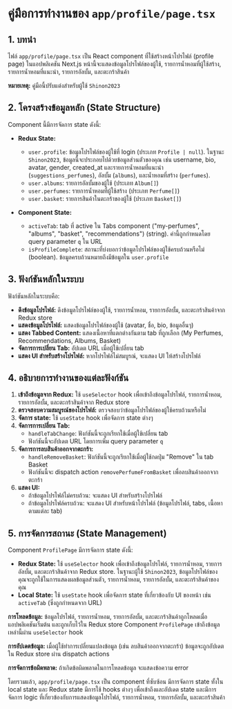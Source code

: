 # คู่มือการทำงานของ `app/profile/page.tsx`

## 1. บทนำ

ไฟล์ `app/profile/page.tsx` เป็น React component ที่ใช้สร้างหน้าโปรไฟล์ (profile page) ในแอปพลิเคชัน Next.js หน้านี้จะแสดงข้อมูลโปรไฟล์ของผู้ใช้, รายการน้ำหอมที่ผู้ใช้สร้าง, รายการน้ำหอมที่แนะนำ, รายการอัลบั้ม, และตะกร้าสินค้า

**หมายเหตุ:** คู่มือนี้ปรับแต่งสำหรับผู้ใช้ `Shinon2023`

## 2. โครงสร้างข้อมูลหลัก (State Structure)

Component นี้มีการจัดการ state ดังนี้:

*   **Redux State:**
    *   `user.profile`: ข้อมูลโปรไฟล์ของผู้ใช้ที่ login (ประเภท `Profile | null`). ในฐานะ `Shinon2023`, ข้อมูลนี้จะประกอบไปด้วยข้อมูลส่วนตัวของคุณ เช่น username, bio, avatar, gender, created\_at และรายการน้ำหอมที่แนะนำ (`suggestions_perfumes`), อัลบั้ม (`albums`), และน้ำหอมที่สร้าง (`perfumes`).
    *   `user.albums`: รายการอัลบั้มของผู้ใช้ (ประเภท `Album[]`)
    *   `user.perfumes`: รายการน้ำหอมที่ผู้ใช้สร้าง (ประเภท `Perfume[]`)
    *   `user.basket`: รายการสินค้าในตะกร้าของผู้ใช้ (ประเภท `Basket[]`)

*   **Component State:**
    *   `activeTab`: tab ที่ active ใน Tabs component ("my-perfumes", "albums", "basket", "recommendations") (string). ค่านี้ถูกกำหนดโดย query parameter `q` ใน URL
    *   `isProfileComplete`: สถานะที่บ่งบอกว่าข้อมูลโปรไฟล์ของผู้ใช้ครบถ้วนหรือไม่ (boolean). ข้อมูลครบถ้วนหมายถึงมีข้อมูลใน `user.profile`

## 3. ฟังก์ชันหลักในระบบ

ฟังก์ชันหลักในระบบคือ:

*   **ดึงข้อมูลโปรไฟล์:** ดึงข้อมูลโปรไฟล์ของผู้ใช้, รายการน้ำหอม, รายการอัลบั้ม, และตะกร้าสินค้าจาก Redux store
*   **แสดงข้อมูลโปรไฟล์:** แสดงข้อมูลโปรไฟล์ของผู้ใช้ (avatar, ชื่อ, bio, ข้อมูลอื่นๆ)
*   **แสดง Tabbed Content:** แสดงเนื้อหาที่แตกต่างกันตาม tab ที่ถูกเลือก (My Perfumes, Recommendations, Albums, Basket)
*   **จัดการการเปลี่ยน Tab:** อัปเดต URL เมื่อผู้ใช้เปลี่ยน tab
*   **แสดง UI สำหรับสร้างโปรไฟล์:** หากโปรไฟล์ไม่สมบูรณ์, จะแสดง UI ให้สร้างโปรไฟล์

## 4. อธิบายการทำงานของแต่ละฟังก์ชัน

1.  **เข้าถึงข้อมูลจาก Redux:** ใช้ `useSelector` hook เพื่อเข้าถึงข้อมูลโปรไฟล์, รายการน้ำหอม, รายการอัลบั้ม, และตะกร้าสินค้าจาก Redux store
2.  **ตรวจสอบความสมบูรณ์ของโปรไฟล์:** ตรวจสอบว่าข้อมูลโปรไฟล์ของผู้ใช้ครบถ้วนหรือไม่
3.  **จัดการ state:** ใช้ `useState` hook เพื่อจัดการ state ต่างๆ
4.  **จัดการการเปลี่ยน Tab:**
    *   `handleTabChange`: ฟังก์ชันนี้จะถูกเรียกใช้เมื่อผู้ใช้เปลี่ยน tab
    *   ฟังก์ชันนี้จะอัปเดต URL โดยการเพิ่ม query parameter `q`
5.  **จัดการการลบสินค้าออกจากตะกร้า:**
    *   `handleRemoveBasket`: ฟังก์ชันนี้จะถูกเรียกใช้เมื่อผู้ใช้กดปุ่ม "Remove" ใน tab Basket
    *   ฟังก์ชันนี้จะ dispatch action `removePerfumeFromBasket` เพื่อลบสินค้าออกจากตะกร้า
6.  **แสดง UI:**
    *   ถ้าข้อมูลโปรไฟล์ไม่ครบถ้วน: จะแสดง UI สำหรับสร้างโปรไฟล์
    *   ถ้าข้อมูลโปรไฟล์ครบถ้วน: จะแสดง UI สำหรับหน้าโปรไฟล์ (ข้อมูลโปรไฟล์, tabs, เนื้อหาตามแต่ละ tab)

## 5. การจัดการสถานะ (State Management)

Component `ProfilePage` มีการจัดการ state ดังนี้:

*   **Redux State:** ใช้ `useSelector` hook เพื่อเข้าถึงข้อมูลโปรไฟล์, รายการน้ำหอม, รายการอัลบั้ม, และตะกร้าสินค้าจาก Redux store. ในฐานะผู้ใช้ `Shinon2023`, ข้อมูลโปรไฟล์ของคุณจะถูกใช้ในการแสดงผลข้อมูลส่วนตัว, รายการน้ำหอม, รายการอัลบั้ม, และตะกร้าสินค้าของคุณ
*   **Local State:** ใช้ `useState` hook เพื่อจัดการ state ที่เกี่ยวข้องกับ UI ของหน้า เช่น `activeTab` (ซึ่งถูกกำหนดจาก URL)

**การโหลดข้อมูล:** ข้อมูลโปรไฟล์, รายการน้ำหอม, รายการอัลบั้ม, และตะกร้าสินค้าถูกโหลดเมื่อแอปพลิเคชันเริ่มต้น และถูกเก็บไว้ใน Redux store Component `ProfilePage` เข้าถึงข้อมูลเหล่านี้ผ่าน `useSelector` hook

**การอัปเดตข้อมูล:** เมื่อผู้ใช้ทำการเปลี่ยนแปลงข้อมูล (เช่น ลบสินค้าออกจากตะกร้า) ข้อมูลจะถูกอัปเดตใน Redux store ผ่าน dispatch actions

**การจัดการข้อผิดพลาด:** ถ้าเกิดข้อผิดพลาดในการโหลดข้อมูล จะแสดงข้อความ error

โดยรวมแล้ว, `app/profile/page.tsx` เป็น component ที่ซับซ้อน มีการจัดการ state ทั้งใน local state และ Redux state มีการใช้ hooks ต่างๆ เพื่อเข้าถึงและอัปเดต state และมีการจัดการ logic ที่เกี่ยวข้องกับการแสดงข้อมูลโปรไฟล์, รายการน้ำหอม, รายการอัลบั้ม, และตะกร้าสินค้า